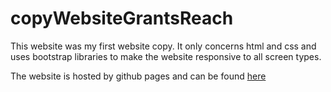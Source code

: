 # copyWebsiteGrantsReach

This website was my first website copy. It only concerns html and css and uses bootstrap libraries to make the website responsive to all screen types. 

The website is hosted by github pages and can be found [here](https://michael-shu.github.io/copyWebsiteGrantsReach/)
